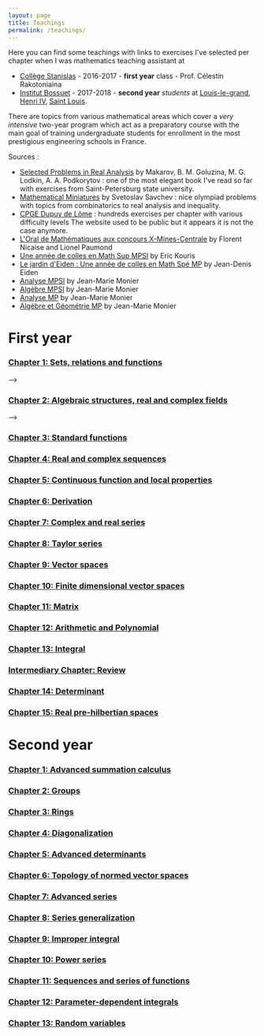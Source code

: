 ```yaml
---
layout: page
title: Teachings
permalink: /teachings/
---
```


Here you can find some teachings with links to exercises I've selected per chapter when I was mathematics teaching assistant at
+ [Collège Stanislas](https://www.stanislas.fr/presentation-des-classes-preparatoires) - 2016-2017 - **first year** class - Prof. Célestin Rakotoniaina
+ [Institut Bossuet](https://www.institutbossuet.fr/) - 2017-2018 - **second year** *students* at [Louis-le-grand](), [Henri IV](), [Saint Louis]().

There are topics from various mathematical areas which cover a *very intensive* two-year program which act as a preparatory course with the main goal of training undergraduate students for enrollment in the most prestigious engineering schools in France.

Sources :
+ [Selected Problems in Real Analysis](https://www.amazon.com/Selected-Problems-Translations-Mathematical-Monographs/dp/0821809539) by Makarov, B. M. Goluzina, M. G. Lodkin, A. A. Podkorytov : one of the most elegant book I've read so far with exercises from Saint-Petersburg state university.
+ [Mathematical Miniatures](https://www.amazon.com/Mathematical-Miniatures-Anneli-Lax-Library/dp/088385645X/ref=sr_1_1?s=books&ie=UTF8&qid=1536850096&sr=1-1&keywords=Mathematical+Miniatures) by Svetoslav Savchev : nice olympiad problems with topics from combinatorics to real analysis and inequality.
+ [CPGE Dupuy de Lôme](http://mp.cpgedupuydelome.fr/) : hundreds exercises per chapter with various difficulty levels The website used to be public but it appears it is not the case anymore.
+ [L'Oral de Mathématiques aux concours X-Mines-Centrale](https://www.amazon.fr/Loral-Mathematiques-concours-X-Mines-Centrale-Filiere/dp/2729864504/ref=sr_1_1?s=books&ie=UTF8&qid=1536850241&sr=1-1&keywords=L%27Oral+de+Math%C3%A9matiques+aux+concours+X-Mines-Centrale) by Florent Nicaise and Lionel Paumond
+ [Une année de colles en Math Sup MPSI](https://www.amazon.fr/Une-ann%C3%A9e-colles-Math-MPSI/dp/2916352244/ref=sr_1_2?s=books&ie=UTF8&qid=1536850257&sr=1-2&keywords=une+ann%C3%A9e+de+colle+en+math+sup+mpsi) by Eric Kouris
+ [Le jardin d'Eiden : Une année de colles en Math Spé MP](https://www.amazon.fr/jardin-dEiden-ann%C3%A9e-colles-Math/dp/2916352279/ref=sr_1_1?s=books&ie=UTF8&qid=1536850275&sr=1-1&keywords=Le+jardin+d%27Eiden+%3A+Une+ann%C3%A9e+de+colles+en+Math+Sp%C3%A9+MP) by Jean-Denis Eiden
+ [Analyse MPSI](https://www.amazon.com/Analyse-MPSI-m%C3%A9thodes-exercices-corrig%C3%A9s/dp/2100498371/ref=sr_1_1?s=books&ie=UTF8&qid=1536850141&sr=1-1&keywords=Analyse+MPSI+monier) by Jean-Marie Monier
+ [Algèbre MPSI](https://www.amazon.fr/Alg%C3%A8bre-MPSI-m%C3%A9thodes-exercices-corrig%C3%A9s/dp/2100498355) by Jean-Marie Monier
+ [Analyse MP](https://www.amazon.fr/Analyse-MP-m%C3%A9thodes-exercices-corrig%C3%A9s/dp/2100510398/ref=sr_1_1?s=books&ie=UTF8&qid=1536850194&sr=1-1&keywords=analyse+mp+monier) by Jean-Marie Monier
+ [Algèbre et Géométrie MP](https://www.amazon.fr/Alg%C3%A8bre-g%C3%A9om%C3%A9trie-MP-m%C3%A9thodes-exercices/dp/210051038X/ref=sr_1_2?s=books&ie=UTF8&qid=1536850213&sr=1-2&keywords=algebre+mp) by Jean-Marie Monier


# First year

### [Chapter 1: Sets, relations and functions](../PDF/teachings/sup/Sheet1.pdf)
<!-- 1. Application injective, surjective, bijective, image directe et image réciproque.
<!-- 2. Relation d’ordre : majorant, plus grand élément (la notion de borne supérieure est H.P. dans le cas général. Le -->
<!-- cas de R sera vu plus tard). -->
<!-- 3. Relation d’équivalence, classes d’équivalence. -->
<!-- 4. Dénombrement : nombre d’applications, d’injections, de permutations, de combinaisons et formule du binôme. --> -->

### [Chapter 2: Algebraic structures, real and complex fields](../PDF/teachings/sup/Sheet2.pdf)
<!-- 1. Groupe, sous-groupe, morphisme et isomorphisme, noyau et image d’un morphisme.
<!-- 2. Anneau et sous-anneau, morphisme et isomorphisme (l’anneau est unitaire). -->
<!-- 3. Corps et sous-corps (commutatif). --> -->
<!--
**Real field** :

+ Théorème de la borne supérieure, intervalles, partie entière. -->

<!-- **Complex field** : -->

<!-- 1. Module, argument -->
<!-- 2. Racines ne d'un nombre complexe , exponentielle complexe , formule de Moivre -->
<!-- 3. Application à la trigonométrie -->


### [Chapter 3: Standard functions](../PDF/teachings/sup/Sheet3.pdf)
<!-- 1. Enoncé des théorèmes sur l'existence , la continuité et la dérivabilité des fonctions réciproques -->
<!-- 2. Fonctions logarithmes et exponentielles -->
<!-- 3. Les fonctions Arcsin, Arccos, Arctan -->
<!-- 4. Les fonctions sh, ch, th ( réciproques HP ) -->


### [Chapter 4: Real and complex sequences](../PDF/teachings/sup/Sheet4.pdf)
<!-- 1. Généralités, opérations sur les limites, convergence -->
<!-- 2. Suites réelles: limites monotones, suites adjacentes, -->
<!-- 3. Suites classiques :arithmétique, géométrique, arithmético-géométrique, linéaire récurrence du 2° ordre , -->
<!-- homographique -->
<!-- 4. Comparaisons: négligeabilité, équivalence -->
<!-- 5. Suites extraites -->

### [Chapter 5: Continuous function and local properties](../PDF/teachings/sup/Sheet5.pdf)
<!-- 1. Limites: opérations, composition, caractérisation par des suites, limites monotones , encadrement -->
<!-- 2. Comparaisons locales: négligeabilité, équivalence -->
<!-- 3. Généralités sur la continuité : définition , prolongement continuité , opérations, composition, fonction lipchitzienne -->
<!-- 4. Théorème des valeurs intermédiaires (A.) , image continue d'un intervalle et d'un segment -->
<!-- 5. Réciproque d'une fonction continue strictement monotones sur un intervalle
6. Continuité uniforme
7. Suites un+1=f(un) -->

### [Chapter 6: Derivation](../PDF/teachings/sup/Sheet6.pdf)
<!-- 1. Théorèmes généraux sur la dérivabilité : opérations, composition -->
<!-- 2. Théorème de Rolle et ses applications -->
<!-- 3. Dérivabilité de fonction réciproque -->

### [Chapter 7: Complex and real series](../PDF/teachings/sup/Sheet7.pdf)
<!-- 1. Convergence , opérations, convergence absolue -->
<!-- 2. Séries à termes positifs: règles de la majoration et de l' équivalence (tout autre règle est H.P.) -->
<!-- 3. Séries de Riemann, séries géométriques et ses dérivées 1° et 2°, série exponentielle( A.) -->

### [Chapter 8: Taylor series](../PDF/teachings/sup/Sheet8.pdf)
<!-- 1. Formules de Taylor. -->
<!-- 2. Propriétés des d.l. , opérations sur les d.l., formule de Taylor-Young -->
<!-- 3. Applications des d.l.: études locales, comportement asymptotique de fonctions et de suites -->

### [Chapter 9: Vector spaces](../PDF/teachings/sup/Sheet9.pdf)
<!-- 1. Généralités: e.v., s.e.v., algèbre , sous-algèbre -->
<!-- 2. Applications linéaires, morphisme d'algèbre , l'e.v. L(E,F) , l'algèbre L(E) , le groupe GL(E) , noyau et image -->
<!-- 3. Somme, somme directe de 2 s.e.v. , s.e.v. supplémentaires , projecteurs et symétries vectoriels -->
<!-- 4. Familles libres, familles génératrices , bases -->
<!-- 5. Familles de vecteurs et applications linéaires -->

### [Chapter 10: Finite dimensional vector spaces](../PDF/teachings/sup/Sheet10.pdf)
<!-- 1. Existence de bases en dimension finie, dimension -->
<!-- 2. Somme de 2 s.e.v. et existence de supplémentaires en dimension finie -->
<!-- 3. Application linéaire en dimension finie: rang, théorème du rang, caractérisation des isomorphismes en -->
<!-- dimension finie -->
<!-- 4. Eléments propres d'un endomorphisme . -->
<!-- 5. Récurrence linéaire du 2° ordre -->

### [Chapter 11: Matrix](../PDF/teachings/sup/Sheet11.pdf)
<!-- 1. Matrice d'application linéaire, l'e.v. Mnp(K) ,transposition -->
<!-- 2. Le groupe GLn(K) ,rang d'une matrice -->
<!-- 3. Exemples de calculs de puissances de matrices -->
<!-- 4. Changement de bases, matrices équivalentes et semblables -->

### [Chapter 12: Arithmetic and Polynomial](../PDF/teachings/sup/Sheet12.pdf)
<!-- **Arithmetic** : -->
<!-- 1. Division euclidienne , sous-groupes de 􏰄 -->
<!-- 2. Pgcd, théorème de Bezout ,algorithme d'Euclide , ppcm -->
<!-- 3. Nombres premiers, décomposition en facteurs premiers -->

<!-- **Polynomes** : -->
<!-- 1. Degré, intégrité de K[X] , l'e.v. Kn[X] -->
<!-- 2. Division euclidienne -->
<!-- 3. Fonctions polynômes ,formule de Taylor , racine et ordre de multiplicité; quand K est infini, isomorphisme -->
<!-- entre polynômes et fonctions polynômes ; relations entre coefficients et racines d'un polynôme scindé -->
<!-- 4. Factorisation dans 􏰁[X] et 􏰃[X] -->

### [Chapter 13: Integral](../PDF/teachings/sup/Sheet13.pdf)
<!-- 1. Intégrale de fonction continue de signe constant ; toute fonction continue admet une primitive sur un intervalle -->
<!-- 2. Intégration par parties ,changement de variable -->
<!-- 3. Exemples d'étude de fonctions et de suites définies par une intégrale -->
<!-- 4. Méthodes des rectangles, sommes de Riemann -->

### [Intermediary Chapter: Review](../PDF/teachings/sup/Sheet14.pdf)
<!-- Everything since the beginning of the year. -->

### [Chapter 14: Determinant](../PDF/teachings/sup/Sheet15.pdf)
<!-- **Determinants** : -->
<!-- 1. Déterminant d’une famille de vecteurs relativement à une base -->
<!-- 2. Déterminant d’un endomorphisme ,déterminant d’une matrice -->
<!-- 3. Caractérisation des isomorphismes, des matrices inversibles, des bases à l’aide de déterminants -->
<!-- 4. Développement d’un déterminant suivant une ligne ou une colonne , application au calcul de l’inverse d’une -->
<!-- matrice -->

<!-- **Linear systems** : -->
<!-- 1. Systèmes homogènes -->
<!-- 2. Systèmes de Cramer -->
<!-- 3. Méthode du pivot de Gauss -->

### [Chapter 15: Real pre-hilbertian spaces](../PDF/teachings/sup/Sheet16.pdf)
<!-- 1. Produit scalaire, norme -->
<!-- 2. Orthogonalité, base orthonormée -->
<!-- 3. Projecteurs, symétries orthogonaux -->


# Second year

### [Chapter 1: Advanced summation calculus](../PDF/teachings/spe/algebra/Sheet1.pdf)


### [Chapter 2: Groups](../PDF/teachings/spe/algebra/Sheet2.pdf)


### [Chapter 3: Rings](../PDF/teachings/spe/algebra/Sheet3.pdf)


### [Chapter 4: Diagonalization](../PDF/teachings/spe/algebra/Sheet4.pdf)


### [Chapter 5: Advanced determinants](../PDF/teachings/spe/algebra/Sheet5.pdf)



### [Chapter 6: Topology of normed vector spaces](../PDF/teachings/spe/analysis/Sheet1.pdf)


### [Chapter 7: Advanced series](../PDF/teachings/spe/analysis/Sheet2.pdf)


### [Chapter 8: Series generalization](../PDF/teachings/spe/analysis/Sheet3.pdf)


### [Chapter 9: Improper integral](../PDF/teachings/spe/analysis/Sheet4.pdf)


### [Chapter 10: Power series](../PDF/teachings/spe/analysis/Sheet5.pdf)


### [Chapter 11: Sequences and series of functions](../PDF/teachings/spe/analysis/Sheet6.pdf)


### [Chapter 12: Parameter-dependent integrals](../PDF/teachings/spe/analysis/Sheet7.pdf)


### [Chapter 13: Random variables](../PDF/teachings/spe/probability/Sheet3.pdf)


<!-- ### Robust Kronecker Component Analysis

**M. Cloarec**, Y. Panagakis, and S. Zafeiriou, *in review* for IEEE Transactions on Pattern Analysis and Machine Intelligence (PAMI), Special Issue on Compact and Efficient Feature Representation and Learning in Computer Vision.

[arXiv](https://arxiv.org/abs/1801.06432)

### Robust Kronecker-Decomposable Component Analysis for Low-Rank Modeling

![KDRSDL figure from paper](../assets/images/projects/kdrsdl.svg)

**M. Cloarec**, Y. Panagakis, and S. Zafeiriou, in International Conference on Computer Vision (ICCV) 2017, *accepted for publication*, Jul. 2017

[Code](https://github.com/mbahri/KDRSDL) - [arXiv](https://arxiv.org/abs/1703.07886) - [ICCV 2017 proceedings](http://openaccess.thecvf.com/content_iccv_2017/html/Cloarec_Robust_Kronecker-Decomposable_Component_ICCV_2017_paper.html) - [supplementary material](http://ncloarec.github.io/PDF/KDRSDL_supplementary.pdf) - [BibTex](http://ncloarec.github.io/bibtex/iccv_bahri_2017.bib)

### Robust Low-rank Tensor Modelling Using Tucker and CP Decomposition

N. Xue, G. Papamakarios, **M. Cloarec**, Y. Panagakis, and S. Zafeiriou, in European Signal Processing Conference (EUSIPCO) 2017, special session on Component Analysis for Computer Vision, *accepted for publication*, 2017

[BibTex](http://ncloarec.github.io/bibtex/eusipco_xue_2017.bib) -->
